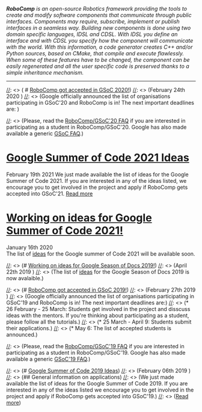 _**RoboComp** is an open-source Robotics framework providing the tools to create and modify software components that communicate through public interfaces. Components may require, subscribe, implement or publish interfaces in a seamless way. Building new components is done using two domain specific languages, IDSL and CDSL. With IDSL you define an interface and with CDSL you specify how the component will communicate with the world. With this information, a code generator creates C++ and/or Python sources, based on CMake, that compile and execute flawlessly. When some of these features have to be changed, the component can be easily regenerated and all the user specific code is preserved thanks to a simple inheritance mechanism._

* * *
[//]: <> ( # [RoboComp got accepted in GSoC 2020!](/web/gsoc/2020/ideas/))
[//]: <> (<span class="post-date">February 24th 2020</span>  )
[//]: <> (Google officially announced the list of organisations participating in GSoC'20 and RoboComp is in! The next important deadlines are:  )

[//]: <> (* February 20 - March 16: Students get involved in the project and disscuss ideas with the mentors. If you're thinking about participating as a student, please follow all the tutorials.  )
[//]: <> (* March 16 - March 31: Students submit their applications.  )
[//]: <> (* March 31 - April 30: Applications are reviewed and selected.  [//]: <> )
[//]: <> (* May 4: The list of accepted students is announced.  )

[//]: <> (Please, read the [RoboComp/GSoC'20 FAQ](/web/gsoc/2020/faq2020) if you are interested in participating as a student in RoboComp/GSoC'20. Google has also made available a generic [GSoC FAQ](https://developers.google.com/open-source/gsoc/faq).)


# [Google Summer of Code 2021 Ideas](/web/gsoc/2021/ideas/)
<span class="post-date">February 19th 2021</span> 
We just made available the list of ideas for the Google Summer of Code 2021. If you are interested in any of the ideas listed, we encourage you to get involved in the project and apply if RoboComp gets accepted into GSoC'21.
[Read more](/web/gsoc/2021/ideas/)

# [Working on ideas for Google Summer of Code 2021!](/web/gsoc/2021/ideas)
<span class="post-date">January 16th 2020</span>  
The list of [ideas](/web/gsoc/2021/ideas/) for the Google summer of Code 2021 will be available soon.

[//]: <> (# [Working on ideas for Google Season of Docs 2019!](/web/gsod/2019/ideas))
[//]: <> (<span class="post-date">April 22th 2019</span>  )
[//]: <> (The list of [ideas](/web/gsod/2019/ideas/) for the Google Season of Docs 2019 is now avalaible.)

[//]: <> (# [RoboComp got accepted in GSoC 2019!](/web/blog/gsoc/faq2019))
[//]: <> (<span class="post-date">February 27th 2019</span>  )
[//]: <> (Google officially announced the list of organisations participating in GSoC'19 and RoboComp is in! The next important deadlines are:)
[//]: <> (* 26 February - 25 March: Students get involved in the project and disscuss ideas with the mentors. If you're thinking about participating as a student, please follow all the tutorials.)
[//]: <> (* 25 March - April 9: Students submit their applications.)
[//]: <> (* May 6: The list of accepted students is announced.)

[//]: <> (Please, read the [RoboComp/GSoC'19 FAQ](/web/blog/gsoc/faq2019) if you are interested in participating as a student in RoboComp/GSoC'19. Google has also made available a generic [GSoC'19 FAQ](https://developers.google.com/open-source/gsoc/faq).)



[//]: <> (# [Google Summer of Code 2019 Ideas](/web/blog/gsoc/ideas2019))
[//]: <> (<span class="post-date">February 06th 2019</span> )
[//]: <> (## General information on applications)
[//]: <> (We just made available the list of ideas for the Google Summer of Code 2019. If you are interested in any of the ideas listed we encourage you to get involved in the project and apply if RoboComp gets accepted into GSoC'19.)
[//]: <> ([Read more](/web/blog/gsoc/ideas2019))

